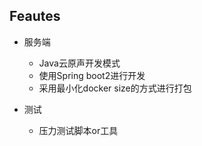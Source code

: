 ## Feautes
- 服务端
    - Java云原声开发模式
    - 使用Spring boot2进行开发
    - 采用最小化docker size的方式进行打包
    
    
- 测试
    - 压力测试脚本or工具
    
    
    